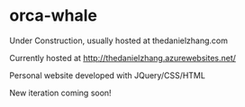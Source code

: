 # orca-whale

Under Construction, usually hosted at thedanielzhang.com

Currently hosted at http://thedanielzhang.azurewebsites.net/

Personal website developed with JQuery/CSS/HTML

New iteration coming soon!

